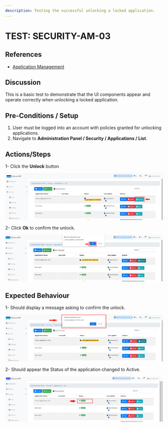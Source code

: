 ```yaml
---
description: Testing the successful unlocking a locked application.
---
```


# TEST: SECURITY-AM-03

## References

* [Application Management](broken-reference)

## Discussion

This is a basic test to demonstrate that the UI components appear and operate correctly when unlocking a locked application.

## Pre-Conditions / Setup

1. User must be logged into an account with policies granted for unlocking applications.
2. Navigate to **Administration Panel / Security / Applications / List**.

## Actions/Steps

1- Click the **Unlock** button

![](<../../../../../../../.gitbook/assets/10 (3).jpg>)

2- Click  **Ok** to confirm the unlock.

![](<../../../../../../../.gitbook/assets/12 (1).jpg>)

## Expected Behaviour

1- Should display a message asking to confirm the unlock.

![](../../../../../../../.gitbook/assets/11.jpg)

2- Should appear the Status of the application changed to Active.

![](<../../../../../../../.gitbook/assets/13 (1).jpg>)
